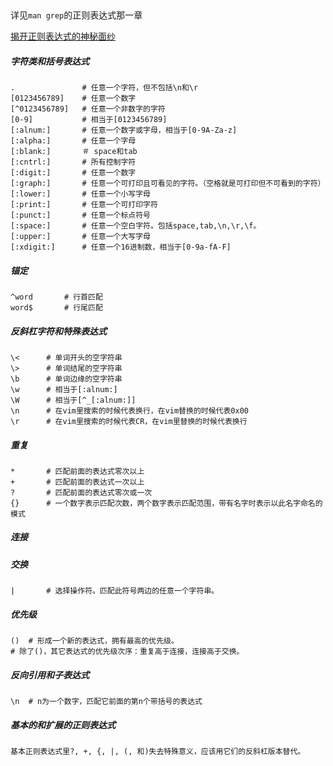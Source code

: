 ​	

详见`man grep`的正则表达式那一章

[揭开正则表达式的神秘面纱](http://www.regexlab.com/zh/regref.htm)

##### 字符类和括号表达式

```
.				# 任意一个字符，但不包括\n和\r
[0123456789]	# 任意一个数字
[^0123456789]	# 任意一个非数字的字符
[0-9]			# 相当于[0123456789]
[:alnum:]		# 任意一个数字或字母，相当于[0-9A-Za-z]
[:alpha:]		# 任意一个字母
[:blank:]		＃ space和tab
[:cntrl:]		# 所有控制字符
[:digit:]		# 任意一个数字
[:graph:]		# 任意一个可打印且可看见的字符。（空格就是可打印但不可看到的字符）
[:lower:]		# 任意一个小写字母
[:print:]		# 任意一个可打印字符
[:punct:]		# 任意一个标点符号
[:space:]		# 任意一个空白字符。包括space,tab,\n,\r,\f。
[:upper:]		# 任意一个大写字母
[:xdigit:]		# 任意一个16进制数，相当于[0-9a-fA-F]
```



##### 锚定

```
^word		# 行首匹配
word$		# 行尾匹配
```



##### 反斜杠字符和特殊表达式

```
\<		# 单词开头的空字符串
\>		# 单词结尾的空字符串
\b		# 单词边缘的空字符串
\w		# 相当于[:alnum:]
\W		# 相当于[^_[:alnum:]]
\n		# 在vim里搜索的时候代表换行，在vim替换的时候代表0x00
\r		# 在vim里搜索的时候代表CR，在vim里替换的时候代表换行
```



##### 重复

```
*		# 匹配前面的表达式零次以上
+		# 匹配前面的表达式一次以上
?		# 匹配前面的表达式零次或一次
{}		# 一个数字表示匹配次数，两个数字表示匹配范围，带有名字时表示以此名字命名的模式
```



##### 连接

##### 交换

```
|		# 选择操作符。匹配此符号两边的任意一个字符串。
```



##### 优先级

```
()	# 形成一个新的表达式，拥有最高的优先级。
# 除了()，其它表达式的优先级次序：重复高于连接，连接高于交换。
```



##### 反向引用和子表达式

```
\n	# n为一个数字，匹配它前面的第n个带括号的表达式
```



##### 基本的和扩展的正则表达式

```
基本正则表达式里?, +, {, |, (, 和)失去特殊意义，应该用它们的反斜杠版本替代。
```

